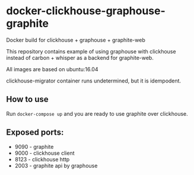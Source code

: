 # docker-clickhouse-graphouse-graphite
Docker build for clickhouse + graphouse + graphite-web

This repository contains example of using graphouse with clickhouse instead of carbon + whisper as a backend for graphite-web.

All images are based on ubuntu:16.04

clickhouse-migrator container runs undetermined, but it is idempodent.

## How to use
Run `docker-compose up` and you are ready to use graphite over clickhouse.

## Exposed ports:
* 9090 - graphite
* 9000 - clickhouse client
* 8123 - clickhouse http
* 2003 - graphite api by graphouse
